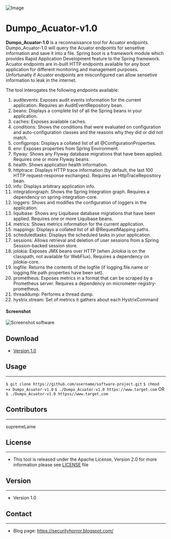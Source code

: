 ![Image](http://www.magicalrecipes.net/wp-content/uploads/2014/01/dumbo.jpg "icon")

Dumpo_Acuator-v1.0
======
**Dumpo_Acuator-1.0** is a reconnaissance tool for Acuator endpoints. Dumpo_Acuator-1.0 will query the Acuator endpoints for sensetive information and save it into a file. Spring boot is a framework module which provides Rapid Application Development feature to the Spring framework.  Acuator endpoints are in-built HTTP endpoints available for any boot application for different monitoring and management purposes. Unfortunatly if Acuator endpoints are misconfigured can allow sensetive information to leak in the internet. 

The tool interogates the following endpoints available:

1.  auditevents: Exposes audit events information for the current application. Requires an AuditEventRepository bean.
2.  beans:  Displays a complete list of all the Spring beans in your application.
3.  caches: Exposes available caches.
4.  conditions: Shows the conditions that were evaluated on configuration and auto-configuration classes and the reasons why they did or did not match.
5.  configprops:  Displays a collated list of all @ConfigurationProperties.
6.  env: Exposes properties from Spring Environment.
7.  flyway: Shows any Flyway database migrations that have been applied. Requires one or more Flyway beans.
8.  health: Shows application health information.
9.  httptrace: Displays HTTP trace information (by default, the last 100 HTTP request-response exchanges). Requires an HttpTraceRepository bean.
10. info: Displays arbitrary application info.
11. integrationgraph:  Shows the Spring Integration graph. Requires a dependency on spring-integration-core.
12. loggers: Shows and modifies the configuration of loggers in the application.
13. liquibase: Shows any Liquibase database migrations that have been applied. Requires one or more Liquibase beans.
14. metrics: Shows metrics information for the current application.
15. mappings: Displays a collated list of all @RequestMapping paths.
16. scheduledtasks: Displays the scheduled tasks in your application.
17. sessions: Allows retrieval and deletion of user sessions from a Spring Session-backed session store.
18. jolokia: Exposes JMX beans over HTTP (when Jolokia is on the classpath, not available for WebFlux). Requires a dependency on jolokia-core.
19. logfile: Returns the contents of the logfile (if logging.file.name or logging.file.path properties have been set). 
20. prometheus:  Exposes metrics in a format that can be scraped by a Prometheus server. Requires a dependency on micrometer-registry-prometheus.
21. threaddump:  Performs a thread dump.
22. hystrix.stream: Set of metrics it gathers about each HystrixCommand

#### Screenshot
![Screenshot software](http://url/screenshot-software.png "screenshot software")

## Download
* [Version 1.0](https://github.com/supremeLame/Dumpo_Acuator-.git)

## Usage
---
```$ git clone https://github.com/username/software-project.git```
```$ chmod +x Dumpo_Acuator-v1.0```
```$ ./Dumpo_Acuator-v1.0 https://www.target.com```
OR
```$ ./Dumpo_Acuator-v1.0 httpss//www.target.com```

## Contributors
---
supremeLame

## License 
---

* This tool is released under the Apache License, Version 2.0 for more information please see [LICENSE](https://opensource.org/licenses/Apache-2.0) file

## Version 
---

* Version 1.0

## Contact
---

* Blog page: https://securityhorror.blogspot.com/
